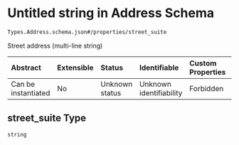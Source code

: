 # Untitled string in Address Schema

```txt
Types.Address.schema.json#/properties/street_suite
```

Street address (multi-line string)

| Abstract            | Extensible | Status         | Identifiable            | Custom Properties | Additional Properties | Access Restrictions | Defined In                                                                          |
| :------------------ | :--------- | :------------- | :---------------------- | :---------------- | :-------------------- | :------------------ | :---------------------------------------------------------------------------------- |
| Can be instantiated | No         | Unknown status | Unknown identifiability | Forbidden         | Allowed               | none                | [Address.schema.json\*](../schema/types/Address.schema.json "open original schema") |

## street_suite Type

`string`

